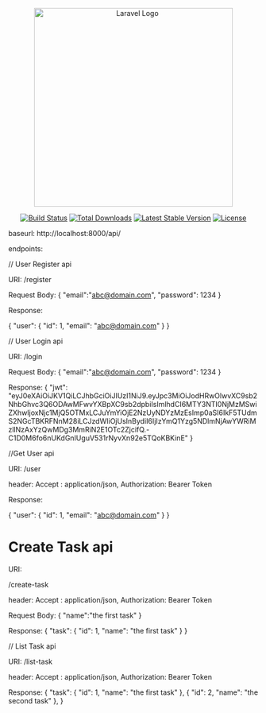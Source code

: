 <p align="center"><a href="https://laravel.com" target="_blank"><img src="https://raw.githubusercontent.com/laravel/art/master/logo-lockup/5%20SVG/2%20CMYK/1%20Full%20Color/laravel-logolockup-cmyk-red.svg" width="400" alt="Laravel Logo"></a></p>

<p align="center">
<a href="https://github.com/laravel/framework/actions"><img src="https://github.com/laravel/framework/workflows/tests/badge.svg" alt="Build Status"></a>
<a href="https://packagist.org/packages/laravel/framework"><img src="https://img.shields.io/packagist/dt/laravel/framework" alt="Total Downloads"></a>
<a href="https://packagist.org/packages/laravel/framework"><img src="https://img.shields.io/packagist/v/laravel/framework" alt="Latest Stable Version"></a>
<a href="https://packagist.org/packages/laravel/framework"><img src="https://img.shields.io/packagist/l/laravel/framework" alt="License"></a>
</p>
baseurl:
http://localhost:8000/api/

endpoints:

// User Register api

URI:
/register

Request Body:
{
    "email":"abc@domain.com",
    "password": 1234
}


Response:

{
    "user": {
        "id": 1,
        "email": "abc@domain.com"
    }
}



// User Login api

URI:
/login


Request Body:
{
    "email":"abc@domain.com",
    "password": 1234
}

Response:
{
    "jwt": "eyJ0eXAiOiJKV1QiLCJhbGciOiJIUzI1NiJ9.eyJpc3MiOiJodHRwOlwvXC9sb2NhbGhvc3Q6ODAwMFwvYXBpXC9sb2dpbiIsImlhdCI6MTY3NTI0NjMzMSwiZXhwIjoxNjc1MjQ5OTMxLCJuYmYiOjE2NzUyNDYzMzEsImp0aSI6IkF5TUdmS2NGcTBKRFNnM28iLCJzdWIiOjUsInBydiI6IjIzYmQ1Yzg5NDlmNjAwYWRiMzllNzAxYzQwMDg3MmRiN2E1OTc2ZjcifQ.-C1D0M6fo6nUKdGnIUguV531rNyvXn92e5TQoKBKinE"
}


//Get User api

URI:
/user


header:
    Accept : application/json,
    Authorization: Bearer Token


Response:

{
    "user": {
        "id": 1,
        "email": "abc@domain.com"
    }
}




# Create Task api

URI:

/create-task

header:
    Accept : application/json,
    Authorization: Bearer Token

Request Body:
{
    "name":"the first task"
}

Response:
{
    "task": {
        "id": 1,
        "name": "the first task"
    }
}



// List Task api

URI:
/list-task

header:
    Accept : application/json,
    Authorization: Bearer Token


Response:
{
    "task": {
        "id": 1,
        "name": "the first task"
    },
    {
        "id": 2,
        "name": "the second task"
    },
}

